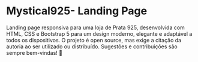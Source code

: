 # Mystical925- Landing Page
Landing page responsiva para uma loja de Prata 925, desenvolvida com HTML, CSS e Bootstrap 5 para um design moderno, elegante e adaptável a todos os dispositivos. O projeto é open source, mas exige a citação da autoria ao ser utilizado ou distribuído. Sugestões e contribuições são sempre bem-vindas! 🚀

